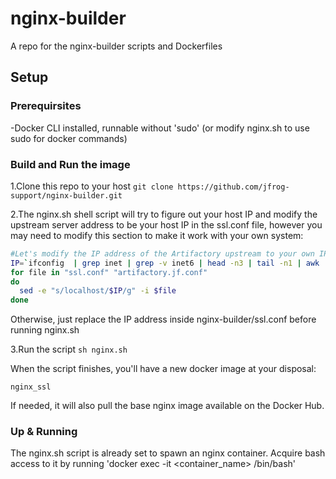 # nginx-builder
A repo for the nginx-builder scripts and Dockerfiles

## Setup ##

### Prerequirsites ###
-Docker CLI installed, runnable without 'sudo' (or modify nginx.sh to use sudo for docker commands) 

### Build and Run the image ###
1.Clone this repo to your host
`git clone https://github.com/jfrog-support/nginx-builder.git`

2.The nginx.sh shell script will try to figure out your host IP and modify the upstream server address to be your host IP in the ssl.conf file, however you may need to modify this section to make it work with your own system:
```bash
#Let's modify the IP address of the Artifactory upstream to your own IP address
IP=`ifconfig  | grep inet | grep -v inet6 | head -n3 | tail -n1 | awk '{print $2}'`
for file in "ssl.conf" "artifactory.jf.conf"
do
  sed -e "s/localhost/$IP/g" -i $file
done

```
Otherwise, just replace the IP address inside nginx-builder/ssl.conf before running nginx.sh

3.Run the script `sh nginx.sh`

When the script finishes, you'll have a new docker image at your disposal:

`nginx_ssl`

If needed, it will also pull the base nginx image available on the Docker Hub.

### Up & Running ###

The nginx.sh script is already set to spawn an nginx container. Acquire bash access to it by running 'docker exec -it <container_name> /bin/bash'
